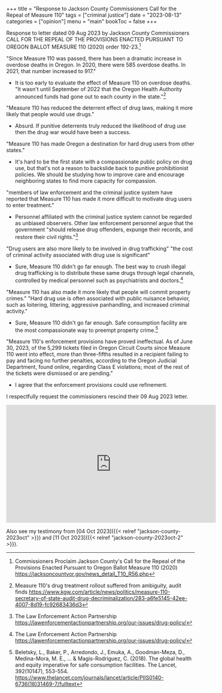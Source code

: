 +++
title = "Response to Jackson County Commissioners Call for the Repeal of Measure 110"
tags = ["criminal justice"]
date = "2023-08-13"
categories = ["opinion"]
menu = "main"
bookToc = false
+++

Response to letter dated 09 Aug 2023 by Jackson County Commissioners CALL FOR THE REPEAL OF THE PROVISIONS ENACTED PURSUANT TO OREGON BALLOT MEASURE 110 (2020) order 192-23.[^jackson2023]

"Since Measure 110 was passed, there has been a dramatic increase in overdose deaths in Oregon. In 2020, there were 585 overdose deaths. In 2021, that number increased to 917."
- It is too early to evaluate the effect of Measure 110 on overdose deaths. "It wasn't until September of 2022 that the Oregon Health Authority announced funds had gone out to each county in the state."[^parfitt2023]

"Measure 110 has reduced the deterrent effect of drug laws, making it more likely that people would use drugs."
- Absurd. If punitive deterrents truly reduced the likelihood of drug use then the drug war would have been a success.

"Measure 110 has made Oregon a destination for hard drug users from other states."
- It's hard to be the first state with a compassionate public policy on drug use, but that's not a reason to backslide back to punitive prohibitionist policies. We should be studying how to improve care and encourage neighboring states to find more capacity for compassion.

"members of law enforcement and the criminal justice system have reported that Measure 110 has made it more difficult to motivate drug users to enter treatment."
- Personnel affiliated with the criminal justice system cannot be regarded as unbiased observers. Other law enforcement personnel argue that the government "should release drug offenders, expunge their records, and restore their civil rights."[^leap]

"Drug users are also more likely to be involved in drug trafficking" "the cost of criminal activity associated with drug use is significant"
- Sure, Measure 110 didn't go far enough. The best way to crush illegal drug trafficking is to distribute these same drugs through legal channels, controlled by medical personnel such as psychiatrists and doctors.[^leap]

"Measure 110 has also made it more likely that people will commit property crimes." "Hard drug use is often associated with public nuisance behavior, such as loitering, littering, aggressive panhandling, and increased criminal activity."
- Sure, Measure 110 didn't go far enough. Safe consumption facility are the most compassionate way to preempt property crime.[^beletsky2018]

"Measure 110's enforcement provisions have proved ineffectual. As of June 30, 2023, of the 5,299 tickets filed in Oregon Circuit Courts since Measure 110 went into effect, more than three-fifths resulted in a recipient failing to pay and facing no further penalties, according to the Oregon Judicial Department, found online, regarding Class E violations; most of the rest of the tickets were dismissed or are pending."
- I agree that the enforcement provisions could use refinement.

I respectfully request the commissioners rescind their 09 Aug 2023 letter.

<iframe width="560" height="315" src="https://www.youtube.com/embed/Iv5An5VKGlk" title="YouTube video player" frameborder="0" allow="accelerometer; autoplay; clipboard-write; encrypted-media; gyroscope; picture-in-picture; web-share" allowfullscreen></iframe>

Also see my testimony from [04 Oct 2023]({{< relref "jackson-county-2023oct" >}}) and [11 Oct 2023]({{< relref "jackson-county-2023oct-2" >}}).

[^beletsky2018]: Beletsky, L., Baker, P., Arredondo, J., Emuka, A., Goodman-Meza, D., Medina-Mora, M. E., ... & Magis-Rodriguez, C. (2018). The global health and equity imperative for safe consumption facilities. The Lancet, 392(10147), 553-554. https://www.thelancet.com/journals/lancet/article/PIIS0140-6736(18)31469-7/fulltext

[^parfitt2023]: Measure 110's drug treatment rollout suffered from ambiguity, audit finds
https://www.kgw.com/article/news/politics/measure-110-secretary-of-state-audit-drug-decriminalization/283-a6fe5145-42ee-4007-8d19-fc92683436d3

[^leap]: The Law Enforcement Action Partnership https://lawenforcementactionpartnership.org/our-issues/drug-policy/

[^jackson2023]: Commissioners Proclaim Jackson County's Call for the Repeal of the Provisions Enacted Pursuant to Oregon Ballot Measure 110 (2020) https://jacksoncountyor.gov/news_detail_T10_R56.php

